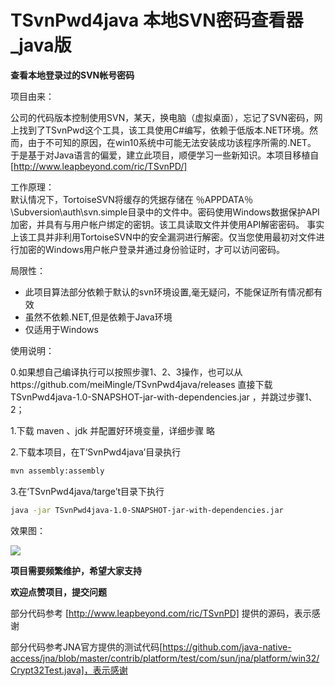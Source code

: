 # TSvnPwd4java 本地SVN密码查看器_java版 

**查看本地登录过的SVN帐号密码**


项目由来：

公司的代码版本控制使用SVN，某天，换电脑（虚拟桌面），忘记了SVN密码，网上找到了TSvnPwd这个工具，该工具使用C#编写，依赖于低版本.NET环境。然而，由于不可知的原因，在win10系统中可能无法安装成功该程序所需的.NET。
于是基于对Java语言的偏爱，建立此项目，顺便学习一些新知识。本项目移植自[http://www.leapbeyond.com/ric/TSvnPD/] 



工作原理：  
默认情况下，TortoiseSVN将缓存的凭据存储在 ％APPDATA％\Subversion\auth\svn.simple目录中的文件中。密码使用Windows数据保护API加密，并具有与用户帐户绑定的密钥。该工具读取文件并使用API解密密码。
事实上该工具并非利用TortoiseSVN中的安全漏洞进行解密。仅当您使用最初对文件进行加密的Windows用户帐户登录并通过身份验证时，才可以访问密码。





局限性：
<ul>
  <li>此项目算法部分依赖于默认的svn环境设置,毫无疑问，不能保证所有情况都有效</li>
  <li>虽然不依赖.NET,但是依赖于Java环境</li>
  <li>仅适用于Windows</li>
</ul>


使用说明：

0.如果想自己编译执行可以按照步骤1、2、3操作，也可以从https://github.com/meiMingle/TSvnPwd4java/releases 直接下载TSvnPwd4java-1.0-SNAPSHOT-jar-with-dependencies.jar ，并跳过步骤1、2；

1.下载 maven 、jdk 并配置好环境变量，详细步骤 略

2.下载本项目，在T‘SvnPwd4java’目录执行

```bash
mvn assembly:assembly
```

3.在‘TSvnPwd4java/targe’t目录下执行

```bash
java -jar TSvnPwd4java-1.0-SNAPSHOT-jar-with-dependencies.jar
```

效果图：

![](https://ftp.bmp.ovh/imgs/2020/11/cc15072258fc823c.png)


**项目需要频繁维护，希望大家支持**

**欢迎点赞项目，提交问题**

部分代码参考  [http://www.leapbeyond.com/ric/TSvnPD] 提供的源码，表示感谢

部分代码参考JNA官方提供的测试代码[https://github.com/java-native-access/jna/blob/master/contrib/platform/test/com/sun/jna/platform/win32/Crypt32Test.java]，表示感谢
